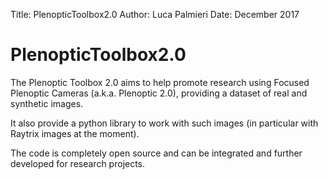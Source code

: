 Title:	PlenopticToolbox2.0
Author: Luca Palmieri
Date:	December 2017

# PlenopticToolbox2.0
The Plenoptic Toolbox 2.0 aims to help promote research using Focused Plenoptic Cameras (a.k.a. Plenoptic 2.0), 
providing a dataset of real and synthetic images.

It also provide a python library to work with such images (in particular with Raytrix images at the moment).

The code is completely open source and can be integrated and further developed for research projects.

